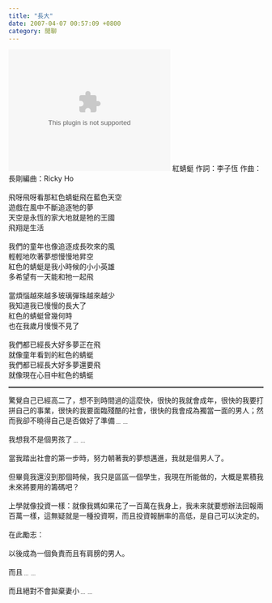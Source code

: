 ```yaml
---
title: "長大"
date: 2007-04-07 00:57:09 +0800
category: 閒聊
---
```

<object classid="CLSID:6BF52A52-394A-11d3-B153-00C04F79FAA6" codebase="http://www.microsoft.com/ntserver/netshow/download/en/nsmp2inf.cab#Version=5,1,51,415" id="msplayer" type="application/x-oleobject" standby="Loading Microsoft Media Player components..." name="msplayer" width="320" height="240"> <param name="AllowChangeDisplaySize" value="1"> <param name="AutoStart" value="1"> <param name="AutoSize" value="0"> <param name="AnimationAtStart" value="1"> <param name="ClickToPlay" value="1"> <param name="EnableContextMenu" value="0"> <param name="EnablePositionControls" value="1"> <param name="EnableFullScreenControls" value="1"> <param name="URL" value="http://9.mms.blog.xuite.net/9/a/8/f/10971305/blog_112520/dv/10942929/10942929.mp3"> <param name="ShowControls" value="1"> <param name="ShowAudioControls" value="1"> <param name="ShowDisplay" value="0"> <param name="ShowGotoBar" value="0"> <param name="ShowPositionControls" value="1"> <param name="ShowStatusBar" value="1"> <param name="ShowTracker" value="1"> <embed src="http://9.mms.blog.xuite.net/9/a/8/f/10971305/blog_112520/dv/10942929/10942929.mp3" type="video/x-ms-wmv" width="320" height="240" autostart="1" showcontrols="0" autosize="0" animationatstart="1" clicktoplay="1" enablecontextmenu="0" enablepositioncontrols="1" enablefullscreencontrols="1" showaudiocontrols="1" showdisplay="0" showgotobar="0" showpositioncontrols="1" showstatusbar="1" showtracker="1"> </object>
<span style="font-weight: bold;"></span>紅蜻蜓    作詞：李子恆    作曲：長剛編曲：Ricky Ho<br /><br />飛呀飛呀看那紅色蜻蜓飛在藍色天空<br />遊戲在風中不斷追逐牠的夢<br />天空是永恆的家大地就是牠的王國<br />飛翔是生活<br /><br />我們的童年也像追逐成長吹來的風<br />輕輕地吹著夢想慢慢地昇空<br />紅色的蜻蜓是我小時候的小小英雄<br />多希望有一天能和牠一起飛<br /><br />當煩惱越來越多玻璃彈珠越來越少<br />我知道我已慢慢的長大了<br />紅色的蜻蜓曾幾何時<br />也在我歲月慢慢不見了<br /><br />我們都已經長大好多夢正在飛<br />就像童年看到的紅色的蜻蜓<br />我們都已經長大好多夢還要飛<br />就像現在心目中紅色的蜻蜓<br /><hr style="width: 100%; height: 2px;" />驚覺自己已經高二了，想不到時間過的這麼快，很快的我就會成年，很快的我要打拼自己的事業，很快的我要面臨殘酷的社會，很快的我會成為獨當一面的男人；然而我卻不曉得自己是否做好了準備﹍﹍<br /><br />我想我不是個男孩了﹍﹍<br /><br />當我踏出社會的第一步時，努力朝著我的夢想邁進，我就是個男人了。<br /><br />但畢竟我還沒到那個時候，我只是區區一個學生，我現在所能做的，大概是累積我未來將要用的籌碼吧？<br /><br />上學就像投資一樣：就像我媽如果花了一百萬在我身上，我未來就要想辦法回報兩百萬一樣，這無疑就是一種投資啊，而且投資報酬率的高低，是自己可以決定的。<br /><br />在此勵志：<br /><br />以後成為一個負責而且有肩膀的男人。<br /><br />而且﹍﹍<br /><br />而且絕對不會拋棄妻小﹍﹍<br />
